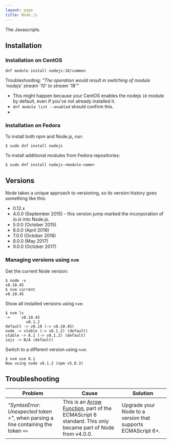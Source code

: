 ```yaml
---
layout: page
title: Node.js
---
```


The Javascripts.

## Installation

### Installation on CentOS

```
dnf module install nodejs:18/common
```

Troubleshooting: _"The operation would result in switching of module 'nodejs' stream '10' to stream '18'"_

- This might happen because your CentOS enables the nodejs `10` module by default, even if you've not already installed it.
- `dnf module list --enabled` should confirm this.
- 

### Installation on Fedora

To install both npm and Node.js, run:

    $ sudo dnf install nodejs

To install additional modules from Fedora repositories:

    $ sudo dnf install nodejs-<module-name>

## Versions

Node takes a unique approach to versioning, so its version history goes something like this:

- 0.12.x
- 4.0.0 (September 2015) - this version jump marked the incorporation of _io.is_ into Node.js.
- 5.0.0 (October 2015)
- 6.0.0 (April 2016)
- 7.0.0 (October 2016)
- 8.0.0 (May 2017)
- 9.0.0 (October 2017)

### Managing versions using `nvm`

Get the current Node version:

    $ node -v
    v0.10.45
    $ nvm current
    v0.10.45

Show all installed versions using `nvm`:

    $ nvm ls
    ->     v0.10.45
             v8.1.2
    default -> v0.10 (-> v0.10.45)
    node -> stable (-> v8.1.2) (default)
    stable -> 8.1 (-> v8.1.2) (default)
    iojs -> N/A (default)

Switch to a different version using `nvm`:

    $ nvm use 8.1
    Now using node v8.1.2 (npm v5.0.3)

## Troubleshooting

| Problem | Cause | Solution |
| ------- | ----- | -------- |
| _"SyntaxError: Unexpected token &gt;"_, when parsing a line containing the token `=>` | This is an [Arrow Function][arrowfunctions], part of the ECMAScript 6 standard. This only became part of Node from v4.0.0. | Upgrade your Node to a version that supports ECMAScript 6+. |


[arrowfunctions]: https://developer.mozilla.org/en-US/docs/Web/JavaScript/Reference/Functions/Arrow_functions
[mb]: http://michaelb.org/the-right-way-to-do-global-npm-install-without-sudo/
